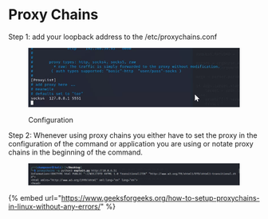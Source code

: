 # Proxy Chains

Step 1: add your loopback address to the /etc/proxychains.conf

<figure><img src="../.gitbook/assets/image (8).png" alt=""><figcaption><p>Configuration</p></figcaption></figure>

Step 2:  Whenever using proxy chains you either have to set the proxy in the configuration of the command or application you are using or notate proxy chains in the beginning of the command.&#x20;

<figure><img src="../.gitbook/assets/image (5) (1).png" alt=""><figcaption></figcaption></figure>

{% embed url="https://www.geeksforgeeks.org/how-to-setup-proxychains-in-linux-without-any-errors/" %}

